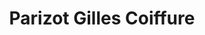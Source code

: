 ---
title: "Parizot Gilles Coiffure"
url: /decines-charpieu/parizot-gilles-coiffure/
shop: Friseur
---